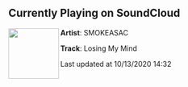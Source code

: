 ## Currently Playing on SoundCloud

[<img align="left" width="100" src="https://i1.sndcdn.com/artworks-000499679307-g1mbo9-t50x50.jpg">](https://soundcloud.com/smokeasac/losing-my-mind)

**Artist**: SMOKEASAC 

**Track**: Losing My Mind

Last updated at 10/13/2020 14:32
